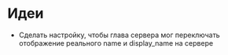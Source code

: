 # Идеи
- Сделать настройку, чтобы глава сервера мог переключать отображение реального name и display_name на сервере